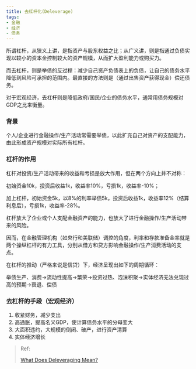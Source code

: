```yaml
---
title: 去杠杆化(Deleverage)
tags:
- 金融
- 经济
- 债务
---
```


所谓杠杆，从狭义上讲，是指资产与股东权益之比；从广义讲，则是指通过负债实现以较小的资本金控制较大的资产规模，从而扩大盈利能力或购买力。

而去杠杆，则是举债的反过程：减少自己资产负债表上的负债，让自己的债务水平降低到风险可承担的范围内。最直接的方法则是（通过出售资产获得现金）偿还债务。

对于宏观经济，去杠杆则是降低政府/国民/企业的债务水平，通常用债务规模对GDP之比来衡量。

<!-- more -->

### 背景

个人/企业进行金融操作/生产活动常需要举债，以此扩充自己对资产的支配能力，由此形成资产规模对实际所有杠杆。


### 杠杆的作用

杠杆对投资/生产活动带来的收益和亏损是放大作用，但在两个方向上并不对称：

初始资金10k，投资后收益1k，收益率10%，亏损1k，收益率-10%；

加上杠杆，初始资金5k，以8%的利率举债5k，投资后收益1k，收益率12%（结算利息后），亏损1k，收益率-28%。

杠杆放大了企业或个人支配金融资产的能力，也放大了进行金融操作/生产活动带来的风险。

因而，在金融管理机构（如央行和美联储）调控的角度，利率和存款准备金率就是两个操纵杠杆的有力工具，分别从借方和贷方影响金融操作/生产消费活动的支点。

在杠杆的推动（严格来说是信贷）下，经济呈现出如下的周期循环：

举债生产、消费->流动性提高->繁荣->投资过热、泡沫积聚->实体经济无法兑现过高的预期->衰退、偿债

### 去杠杆的手段（宏观经济）

1. 收紧财务，减少支出
2. 高通胀，提高名义GDP，使计算债务水平的分母变大
3. 大面积违约，大规模的倒闭、破产，进行资产清算
4. 实体经济增长


> Ref:
> 
> [What Does Deleveraging Mean?](https://www.thebalance.com/what-does-deleveraging-mean-357641)
